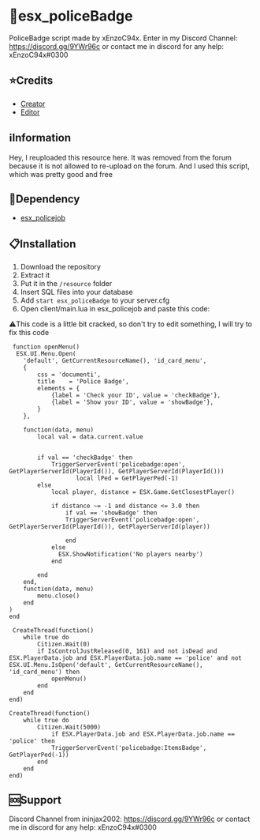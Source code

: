 # 👮esx_policeBadge
PoliceBadge script made by xEnzoC94x. 
Enter in my Discord Channel: https://discord.gg/9YWr96c
or contact me in discord for any help: xEnzoC94x#0300
## ⭐Credits
- [Creator](https://github.com/jonassvensson4)
- [Editor](https://forum.cfx.re/u/ininjax2002)

## ℹ️Information
Hey, I reuploaded this resource here. It was removed from the forum because it is not allowed to re-upload on the forum.
And I used this script, which was pretty good and free

## 🧱Dependency
 - [esx_policejob](https://github.com/Zerofour04/esx_policejob-handcuffmoving) 

## 📋Installation
1. Download the repository
2. Extract it
3. Put it in the `/resource` folder
4. Insert SQL files into your database
5. Add ```start esx_policeBadge``` to your server.cfg
6. Open client/main.lua in esx_policejob and paste this code:

⚠️This code is a little bit cracked, so don't try to edit something, I will try to fix this code
```
 function openMenu()
  ESX.UI.Menu.Open(
	'default', GetCurrentResourceName(), 'id_card_menu',
	{
	    css = 'documenti',
		title    = 'Police Badge',
		elements = {
			{label = 'Check your ID', value = 'checkBadge'},
			{label = 'Show your ID', value = 'showBadge'},
		}
	},
	
	function(data, menu)
		local val = data.current.value

		
		if val == 'checkBadge' then
			TriggerServerEvent('policebadge:open', GetPlayerServerId(PlayerId()), GetPlayerServerId(PlayerId()))
                   local lPed = GetPlayerPed(-1)         
		else
			local player, distance = ESX.Game.GetClosestPlayer()
			
			if distance ~= -1 and distance <= 3.0 then
				if val == 'showBadge' then
				TriggerServerEvent('policebadge:open', GetPlayerServerId(PlayerId()), GetPlayerServerId(player))

				end
			else
			  ESX.ShowNotification('No players nearby')
			end
		
		end
	end,
	function(data, menu)
		menu.close()
	end
)
end
 
 CreateThread(function()
    while true do 
        Citizen.Wait(0)
		if IsControlJustReleased(0, 161) and not isDead and ESX.PlayerData.job and ESX.PlayerData.job.name == 'police' and not ESX.UI.Menu.IsOpen('default', GetCurrentResourceName(), 'id_card_menu') then
			openMenu()
		end
	end
end)
		
CreateThread(function()
    while true do 
        Citizen.Wait(5000)
			if ESX.PlayerData.job and ESX.PlayerData.job.name == 'police' then
            TriggerServerEvent('policebadge:ItemsBadge', GetPlayerPed(-1))
		end	
    end
end)
```
## 🆘Support
Discord Channel from ininjax2002: https://discord.gg/9YWr96c
or contact me in discord for any help: xEnzoC94x#0300
